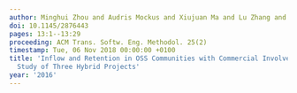 ```yaml
---
author: Minghui Zhou and Audris Mockus and Xiujuan Ma and Lu Zhang and Hong Mei
doi: 10.1145/2876443
pages: 13:1--13:29
proceeding: ACM Trans. Softw. Eng. Methodol. 25(2)
timestamp: Tue, 06 Nov 2018 00:00:00 +0100
title: 'Inflow and Retention in OSS Communities with Commercial Involvement: A Case
  Study of Three Hybrid Projects'
year: '2016'
---
```

